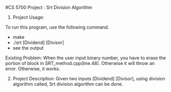 #CS 5700 Project : Srt Division Algorithm

1. Project Usage:

To run this program, use the following command.
-	make
-	./srt [Dividend] [Divisor]
-	see the output

Existing Problem:
	When the user input binary number, you have to erase the portion of block in SRT_method.cpp(line.48).
	Otherwise it will throw an error. Otherwise, it works.

2. Project Description:
	Given two inputs [Dividend] [Divisor], using division algorithm called, Srt division algorithm can be done.
	
